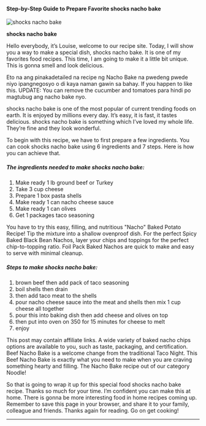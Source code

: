            

#### Step-by-Step Guide to Prepare Favorite shocks nacho bake

![shocks nacho bake](https://img-global.cpcdn.com/recipes/4643284722909184/751x532cq70/shocks-nacho-bake-recipe-main-photo.jpg)

**shocks nacho bake**

Hello everybody, it’s Louise, welcome to our recipe site. Today, I will show you a way to make a special dish, shocks nacho bake. It is one of my favorites food recipes. This time, I am going to make it a little bit unique. This is gonna smell and look delicious.

Eto na ang pinakadetailed na recipe ng Nacho Bake na pwedeng pwede niyo ipangnegosyo o di kaya naman gawin sa bahay. If you happen to like this. UPDATE: You can remove the cucumber and tomatoes para hindi po magtubug ang nacho bake nyo.

shocks nacho bake is one of the most popular of current trending foods on earth. It is enjoyed by millions every day. It’s easy, it is fast, it tastes delicious. shocks nacho bake is something which I’ve loved my whole life. They’re fine and they look wonderful.

To begin with this recipe, we have to first prepare a few ingredients. You can cook shocks nacho bake using 6 ingredients and 7 steps. Here is how you can achieve that.

##### The ingredients needed to make shocks nacho bake:

1.  Make ready 1 lb ground beef or Turkey
2.  Take 3 cup cheese
3.  Prepare 1 box pasta shells
4.  Make ready 1 can nacho cheese sauce
5.  Make ready 1 can olives
6.  Get 1 packages taco seasoning

You have to try this easy, filling, and nutritious "Nacho" Baked Potato Recipe! Tip the mixture into a shallow ovenproof dish. For the perfect Spicy Baked Black Bean Nachos, layer your chips and toppings for the perfect chip-to-topping ratio. Foil Pack Baked Nachos are quick to make and easy to serve with minimal cleanup.

##### Steps to make shocks nacho bake:

1.  brown beef then add pack of taco seasoning
2.  boil shells then drain
3.  then add taco meat to the shells
4.  pour nacho cheese sauce into the meat and shells then mix 1 cup cheese all together
5.  pour this into baking dish then add cheese and olives on top
6.  then put into oven on 350 for 15 minutes for cheese to melt
7.  enjoy

This post may contain affiliate links. A wide variety of baked nacho chips options are available to you, such as taste, packaging, and certification. Beef Nacho Bake is a welcome change from the traditional Taco Night. This Beef Nacho Bake is exactly what you need to make when you are craving something hearty and filling. The Nacho Bake recipe out of our category Noodle!

So that is going to wrap it up for this special food shocks nacho bake recipe. Thanks so much for your time. I’m confident you can make this at home. There is gonna be more interesting food in home recipes coming up. Remember to save this page in your browser, and share it to your family, colleague and friends. Thanks again for reading. Go on get cooking!

* * *